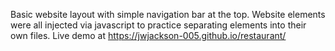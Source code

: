 Basic website layout with simple navigation bar at the top. Website elements were all injected via javascript to practice separating elements into their own files. Live demo at https://jwjackson-005.github.io/restaurant/
